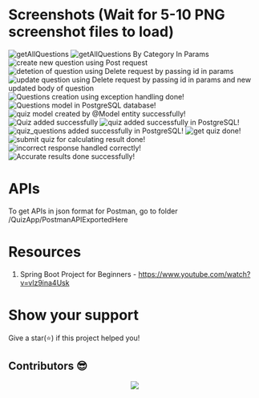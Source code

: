 # Screenshots (Wait for 5-10 PNG screenshot files to load)

<img src="./QuizApp/Screenshots/ss1.PNG" alt="getAllQuestions" >
<img src="./QuizApp/Screenshots/ss2.PNG" alt="getAllQuestions By Category In Params" >
<img src="./QuizApp/Screenshots/ss3.PNG" alt="create new question using Post request" >
<img src="./QuizApp/Screenshots/ss4.PNG" alt="detetion of question using Delete request by passing id in params" >
<img src="./QuizApp/Screenshots/ss6.PNG" alt="update question using Delete request by passing id in params and new updated body of question" >
<img src="./QuizApp/Screenshots/ss7.PNG" alt="Questions creation using exception handling done!" >
<img src="./QuizApp/Screenshots/ss8.PNG" alt="Questions model in PostgreSQL database!" >   
<img src="./QuizApp/Screenshots/ss10.PNG" alt="quiz model created by @Model entity successfully!" >
<img src="./QuizApp/Screenshots/ss11Working.PNG" alt="Quiz added successfully" >
<img src="./QuizApp/Screenshots/ss12.PNG" alt="quiz added successfully in PostgreSQL!" >
<img src="./QuizApp/Screenshots/ss13.PNG" alt="quiz_questions added successfully in PostgreSQL!" >
<img src="./QuizApp/Screenshots/ss14.PNG" alt="get quiz done!" >
<img src="./QuizApp/Screenshots/ss15.PNG" alt="submit quiz for calculating result done!" >
<img src="./QuizApp/Screenshots/ss16.PNG" alt="incorrect response handled correctly!" >
<img src="./QuizApp/Screenshots/ss17.PNG" alt="Accurate results done successfully!" >

# APIs

To get APIs in json format for Postman, go to folder /QuizApp/PostmanAPIExportedHere

# Resources

1. Spring Boot Project for Beginners - https://www.youtube.com/watch?v=vlz9ina4Usk

# Show your support

Give a star(⭐️) if this project helped you!

## Contributors 😎

<p align="center"> <a href="https://github.com/KedarKK1/SpringBoot-projects/graphs/contributors"> <img src="https://contrib.rocks/image?repo=KedarKK1/SpringBoot-projects" /> </a> 
</p>

<!-- <br/>
Make sure to credit me in the Footer, if you do end up using it! -->
